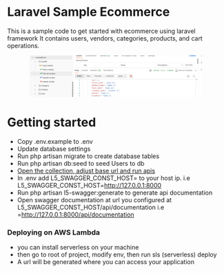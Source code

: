 # Laravel Sample Ecommerce
This is a sample code to get started with ecommerce using laravel framework
It contains users, vendors, categories, products, and cart operations.

<p align="center"><a href="#" target="_blank"><img src="https://github.com/teddywafula/laravelEcommerce/raw/master/apis.png" width="400" alt="Apis"></a></p>

# Getting started
- Copy .env.example to .env
- Update database settings
- Run php artisan migrate to create database tables
- Run php artisan db:seed to seed Users to db
- <a href="https://github.com/teddywafula/laravelEcommerce/blob/master/LaravelEcom.postman_collection.json">Open the collection, adjust base url and run apis </a>
- In .env add L5_SWAGGER_CONST_HOST= to your host ip. i.e L5_SWAGGER_CONST_HOST=http://127.0.0.1:8000
- Run php artisan l5-swagger:generate to generate api documentation
- Open swagger documentation at url you configured at L5_SWAGGER_CONST_HOST/api/documentation
i.e =http://127.0.0.1:8000/api/documentation

### Deploying on AWS Lambda
- you can install serverless on your machine
- then go to root of project, modify env, then run sls (serverless) deploy
- A url will be generated where you can access your application
